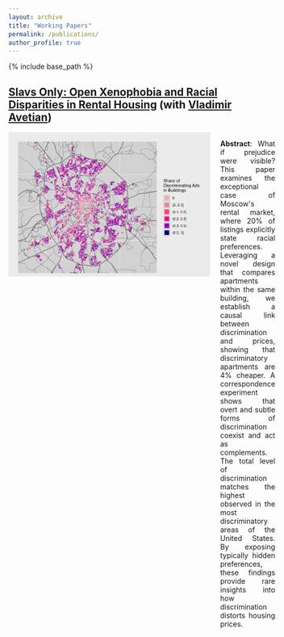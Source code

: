 ```yaml
---
layout: archive
title: "Working Papers"
permalink: /publications/
author_profile: true
---
```


{% include base_path %}

<a href="https://papers.ssrn.com/sol3/papers.cfm?abstract_id=4983808" target="_blank">Slavs Only: Open Xenophobia and Racial Disparities in Rental Housing</a> (with <a href="https://vladimir-avetian.github.io/" target="_blank">Vladimir Avetian</a>)
-----

<div style="display: flex; align-items: flex-start;">
       <img src="/images/map_dots_cat.jpg" alt="Viktor" style="width: 400px; margin-right: 20px;">
  <div>
 <p align="justify"><b>Abstract</b>: What if prejudice were visible? This paper examines the exceptional case of Moscow's rental market, where 20% of listings explicitly state racial preferences. Leveraging a novel design that compares apartments within the same building, we establish a causal link between discrimination and prices, showing that discriminatory apartments are 4% cheaper. A correspondence experiment shows that overt and subtle forms of discrimination coexist and act as complements. The total level of discrimination matches the highest observed in the most discriminatory areas of the United States. By exposing typically hidden preferences, these findings provide rare insights into how discrimination distorts housing prices.</p>
  </div>
</div>

